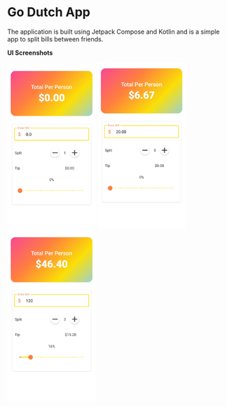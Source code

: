 # Go Dutch App

The application is built using Jetpack Compose and Kotlin and is a simple app to split bills between friends.

**UI Screenshots**


<img src="images/screenshot1.jpg" alt="Screenshots" width="40%">
<img src="images/screenshot2.jpg" alt="Screenshots" width="40%">
<img src="images/screenshot3.jpg" alt="Screenshots" width="40%">
